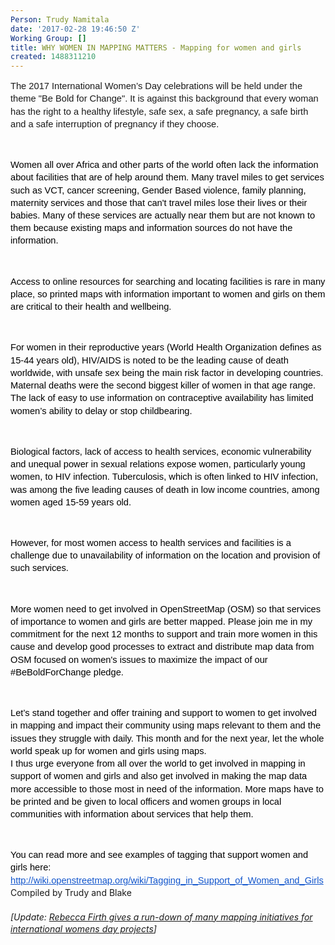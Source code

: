 ```yaml
---
Person: Trudy Namitala
date: '2017-02-28 19:46:50 Z'
Working Group: []
title: WHY WOMEN IN MAPPING MATTERS - Mapping for women and girls
created: 1488311210
---
```

<p style="line-height: 1.38; margin-top: 0pt; margin-bottom: 0pt;" dir="ltr"><span style="background-color: transparent; font-family: Arial; font-size: 11pt; font-style: normal; font-variant-ligatures: normal; font-variant-caps: normal; font-weight: 400; white-space: pre-wrap;">The 2017 International Women’s Day celebrations will be held under the theme "Be Bold for Change". It is against this background that every woman has the right to a healthy lifestyle, safe sex, a safe pregnancy, a safe birth and a safe interruption of pregnancy if they choose.</span></p><p><strong style="font-weight: normal;">&nbsp;</strong></p><p style="line-height: 1.38; margin-top: 0pt; margin-bottom: 0pt;" dir="ltr"><span style="font-size: 11pt; font-family: Arial; color: #000000; background-color: transparent; font-weight: 400; font-style: normal; font-variant: normal; text-decoration: none; vertical-align: baseline; white-space: pre-wrap;">Women all over Africa and other parts of the world often lack the information about facilities that are of help around them. Many travel miles to get services such as VCT, cancer screening, Gender Based violence, family planning, maternity services and those that can't travel miles lose their lives or their babies. Many of these services are actually near them but are not known to them because existing maps and information sources do not have the information.</span></p><p><strong style="font-weight: normal;">&nbsp;</strong></p><p style="line-height: 1.38; margin-top: 0pt; margin-bottom: 0pt;" dir="ltr"><span style="font-size: 11pt; font-family: Arial; color: #000000; background-color: transparent; font-weight: 400; font-style: normal; font-variant: normal; text-decoration: none; vertical-align: baseline; white-space: pre-wrap;">Access to online resources for searching and locating facilities is rare in many place, so printed maps with information important to women and girls on them are critical to their health and wellbeing.</span></p><p><strong style="font-weight: normal;">&nbsp;</strong></p><p style="line-height: 1.38; margin-top: 0pt; margin-bottom: 0pt;" dir="ltr"><span style="font-size: 11pt; font-family: Arial; color: #000000; background-color: transparent; font-weight: 400; font-style: normal; font-variant: normal; text-decoration: none; vertical-align: baseline; white-space: pre-wrap;">For women in their reproductive years (World Health Organization defines as 15-44 years old), HIV/AIDS is noted to be the leading cause of death worldwide, with unsafe sex being the main risk factor in developing countries. Maternal deaths were the second biggest killer of women in that age range. The lack of easy to use information on contraceptive availability has limited women’s ability to delay or stop childbearing.</span></p><p><strong style="font-weight: normal;">&nbsp;</strong></p><p style="line-height: 1.38; margin-top: 0pt; margin-bottom: 0pt;" dir="ltr"><span style="font-size: 11pt; font-family: Arial; color: #000000; background-color: transparent; font-weight: 400; font-style: normal; font-variant: normal; text-decoration: none; vertical-align: baseline; white-space: pre-wrap;">Biological factors, lack of access to health services, economic vulnerability and unequal power in sexual relations expose women, particularly young women, to HIV infection. Tuberculosis, which is often linked to HIV infection, was among the five leading causes of death in low income countries, among women aged 15-59 years old.</span></p><p><strong style="font-weight: normal;">&nbsp;</strong></p><p style="line-height: 1.38; margin-top: 0pt; margin-bottom: 0pt;" dir="ltr"><span style="font-size: 11pt; font-family: Arial; color: #000000; background-color: transparent; font-weight: 400; font-style: normal; font-variant: normal; text-decoration: none; vertical-align: baseline; white-space: pre-wrap;">However, for most women access to health services and facilities is a challenge due to unavailability of information on the location and provision of such services. </span></p><p><strong style="font-weight: normal;">&nbsp;</strong></p><p style="line-height: 1.38; margin-top: 0pt; margin-bottom: 0pt;" dir="ltr"><span style="font-size: 11pt; font-family: Arial; color: #000000; background-color: transparent; font-weight: 400; font-style: normal; font-variant: normal; text-decoration: none; vertical-align: baseline; white-space: pre-wrap;">More women need to get involved in OpenStreetMap (OSM) so that services of importance to women and girls are better mapped. Please join me in my commitment for the next 12 months to support and train more women in this cause and develop good processes to extract and distribute map data from OSM focused on women's issues to maximize the impact of our #BeBoldForChange pledge. </span></p><p><strong style="font-weight: normal;">&nbsp;</strong></p><p style="line-height: 1.38; margin-top: 0pt; margin-bottom: 0pt;" dir="ltr"><span style="font-size: 11pt; font-family: Arial; color: #000000; background-color: transparent; font-weight: 400; font-style: normal; font-variant: normal; text-decoration: none; vertical-align: baseline; white-space: pre-wrap;">Let’s stand together and offer training and support to women to get involved in mapping and impact their community using maps relevant to them and the issues they struggle with daily. This month and for the next year, let the whole world speak up for women and girls using maps. </span></p><p style="line-height: 1.38; margin-top: 0pt; margin-bottom: 0pt;" dir="ltr"><span style="font-size: 11pt; font-family: Arial; color: #000000; background-color: transparent; font-weight: 400; font-style: normal; font-variant: normal; text-decoration: none; vertical-align: baseline; white-space: pre-wrap;">I thus urge everyone from all over the world to get involved in mapping in support of women and girls and also get involved in making the map data more accessible to those most in need of the information. More maps have to be printed and be given to local officers and women groups in local communities with information about services that help them.</span></p><p><span style="font-weight: normal;">&nbsp;</span></p><p style="line-height: 1.38; margin-top: 0pt; margin-bottom: 0pt;" dir="ltr"><span style="font-size: 11pt; font-family: Arial; color: #000000; background-color: transparent; font-weight: 400; font-style: normal; font-variant: normal; text-decoration: none; vertical-align: baseline; white-space: pre-wrap;">You can read more and see examples of tagging that support women and girls here: </span><a style="text-decoration: none;" href="http://wiki.openstreetmap.org/wiki/Tagging_in_Support_of_Women_and_Girls"><span style="font-size: 11pt; font-family: Arial; color: #1155cc; background-color: transparent; font-weight: 400; font-style: normal; font-variant: normal; text-decoration: underline; vertical-align: baseline; white-space: pre-wrap;">http://wiki.openstreetmap.org/wiki/Tagging_in_Support_of_Women_and_Girls</span></a></p><p style="line-height: 1.38; margin-top: 0pt; margin-bottom: 0pt;" dir="ltr">Compiled by Trudy and Blake</p><p style="line-height: 1.38; margin-top: 0pt; margin-bottom: 0pt;" dir="ltr">&nbsp;</p><p style="line-height: 1.38; margin-top: 0pt; margin-bottom: 0pt;" dir="ltr"><em>[Update: <a title="blog post 2017-03-06" href="https://hotosm.org/updates/2017-03-06_this_international_women’s_day_show_your_support_by_mapping">Rebecca Firth gives a run-down of many mapping initiatives for international womens day projects</a>]</em></p>
